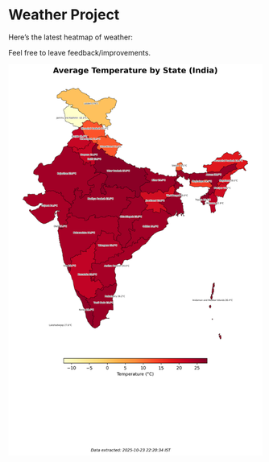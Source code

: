 # Weather Project

Here’s the latest heatmap of weather:

Feel free to leave feedback/improvements.

![India Heatmap](docs/assets/india_heatmap.png?v=FA5CDC)
